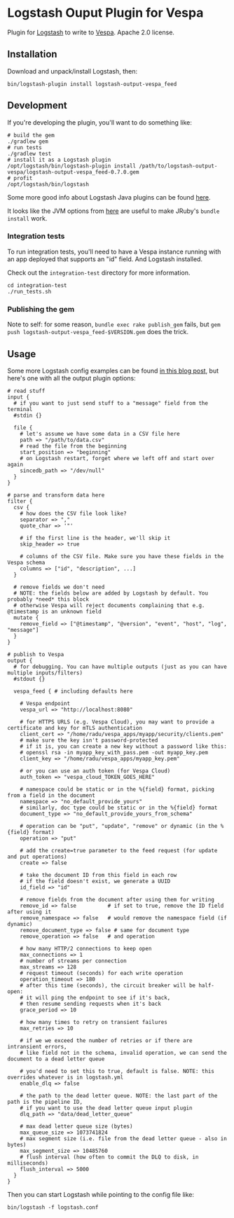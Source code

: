 # Logstash Ouput Plugin for Vespa

Plugin for [Logstash](https://github.com/elastic/logstash) to write to [Vespa](https://vespa.ai). Apache 2.0 license.

## Installation

Download and unpack/install Logstash, then:
```
bin/logstash-plugin install logstash-output-vespa_feed
```

## Development
If you're developing the plugin, you'll want to do something like:
```
# build the gem
./gradlew gem
# run tests
./gradlew test
# install it as a Logstash plugin
/opt/logstash/bin/logstash-plugin install /path/to/logstash-output-vespa/logstash-output-vespa_feed-0.7.0.gem
# profit
/opt/logstash/bin/logstash
```
Some more good info about Logstash Java plugins can be found [here](https://www.elastic.co/guide/en/logstash/current/java-output-plugin.html).

It looks like the JVM options from [here](https://github.com/logstash-plugins/.ci/blob/main/dockerjdk17.env)
are useful to make JRuby's `bundle install` work.

### Integration tests
To run integration tests, you'll need to have a Vespa instance running with an app deployed that supports an "id" field. And Logstash installed.

Check out the `integration-test` directory for more information.

```
cd integration-test
./run_tests.sh
```

### Publishing the gem

Note to self: for some reason, `bundle exec rake publish_gem` fails, but `gem push logstash-output-vespa_feed-$VERSION.gem`
does the trick.

## Usage

Some more Logstash config examples can be found [in this blog post](https://blog.vespa.ai/logstash-vespa-tutorials/), but here's one with all the output plugin options:

```
# read stuff
input {
  # if you want to just send stuff to a "message" field from the terminal
  #stdin {}

  file {
    # let's assume we have some data in a CSV file here
    path => "/path/to/data.csv"
    # read the file from the beginning
    start_position => "beginning"
    # on Logstash restart, forget where we left off and start over again
    sincedb_path => "/dev/null"
  }
}

# parse and transform data here
filter {
  csv {
    # how does the CSV file look like?
    separator => ","
    quote_char => '"'

    # if the first line is the header, we'll skip it
    skip_header => true

    # columns of the CSV file. Make sure you have these fields in the Vespa schema
    columns => ["id", "description", ...]
  }

  # remove fields we don't need
  # NOTE: the fields below are added by Logstash by default. You probably *need* this block
  # otherwise Vespa will reject documents complaining that e.g. @timestamp is an unknown field
  mutate {
    remove_field => ["@timestamp", "@version", "event", "host", "log", "message"]
  }
}

# publish to Vespa
output {
  # for debugging. You can have multiple outputs (just as you can have multiple inputs/filters)
  #stdout {}

  vespa_feed { # including defaults here
  
    # Vespa endpoint
    vespa_url => "http://localhost:8080"
    
    # for HTTPS URLS (e.g. Vespa Cloud), you may want to provide a certificate and key for mTLS authentication
    client_cert => "/home/radu/vespa_apps/myapp/security/clients.pem"
    # make sure the key isn't password-protected
    # if it is, you can create a new key without a password like this:
    # openssl rsa -in myapp_key_with_pass.pem -out myapp_key.pem
    client_key => "/home/radu/vespa_apps/myapp_key.pem"

    # or you can use an auth token (for Vespa Cloud)
    auth_token => "vespa_cloud_TOKEN_GOES_HERE"
    
    # namespace could be static or in the %{field} format, picking from a field in the document
    namespace => "no_default_provide_yours"
    # similarly, doc type could be static or in the %{field} format
    document_type => "no_default_provide_yours_from_schema"
    
    # operation can be "put", "update", "remove" or dynamic (in the %{field} format)
    operation => "put"
    
    # add the create=true parameter to the feed request (for update and put operations)
    create => false

    # take the document ID from this field in each row
    # if the field doesn't exist, we generate a UUID
    id_field => "id"

    # remove fields from the document after using them for writing
    remove_id => false          # if set to true, remove the ID field after using it
    remove_namespace => false   # would remove the namespace field (if dynamic)
    remove_document_type => false # same for document type
    remove_operation => false   # and operation

    # how many HTTP/2 connections to keep open
    max_connections => 1
    # number of streams per connection
    max_streams => 128
    # request timeout (seconds) for each write operation
    operation_timeout => 180
    # after this time (seconds), the circuit breaker will be half-open:
    # it will ping the endpoint to see if it's back,
    # then resume sending requests when it's back
    grace_period => 10
    
    # how many times to retry on transient failures
    max_retries => 10

    # if we we exceed the number of retries or if there are intransient errors,
    # like field not in the schema, invalid operation, we can send the document to a dead letter queue

    # you'd need to set this to true, default is false. NOTE: this overrides whatever is in logstash.yml
    enable_dlq => false

    # the path to the dead letter queue. NOTE: the last part of the path is the pipeline ID,
    # if you want to use the dead letter queue input plugin
    dlq_path => "data/dead_letter_queue"

    # max dead letter queue size (bytes)
    max_queue_size => 1073741824
    # max segment size (i.e. file from the dead letter queue - also in bytes)
    max_segment_size => 10485760
    # flush interval (how often to commit the DLQ to disk, in milliseconds)
    flush_interval => 5000
  }
}
```

Then you can start Logstash while pointing to the config file like:
```
bin/logstash -f logstash.conf
```
